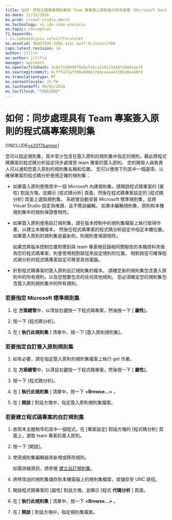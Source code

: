 ```yaml
---
title: 如何：將程式碼專案規則集與 Team 專案簽入原則進行同步處理 |Microsoft Docs
ms.date: 11/15/2016
ms.prod: visual-studio-dev14
ms.technology: vs-ide-code-analysis
ms.topic: conceptual
f1_keywords:
- vs.codeanalysis.selecttfsruleset
ms.assetid: 9b02f934-2db6-41ec-aaff-9c31ceec2f04
caps.latest.revision: 14
author: jillre
ms.author: jillfra
manager: wpickett
ms.openlocfilehash: 3c6e7550940f9d2efa5ca228123310f1b861ee76
ms.sourcegitcommit: 6cfffa72af599a9d667249caaaa411bb28ea69fd
ms.translationtype: MT
ms.contentlocale: zh-TW
ms.lasthandoff: 09/02/2020
ms.locfileid: "72651592"
---
```

# <a name="how-to-synchronize-code-project-rule-sets-with-team-project-check-in-policy"></a>如何：同步處理具有 Team 專案簽入原則的程式碼專案規則集
[!INCLUDE[vs2017banner](../includes/vs2017banner.md)]

您可以指定規則集，其中至少包含在簽入原則的規則集中指定的規則，藉此將程式碼專案的程式碼分析設定同步處理至 team 專案的簽入原則。 您的開發人員負責人可以通知您簽入原則的規則集名稱和位置。 您可以使用下列其中一個選項，以確保專案的程式碼分析使用正確的規則集：

- 如果簽入原則使用其中一個 Microsoft 內建規則集，請開啟程式碼專案的 [屬性] 對話方塊，並顯示 [程式碼分析] 頁面，然後在程式碼專案設定的 [程式碼分析] 頁面上選取規則集。 系統會自動安裝 Microsoft 標準規則集，並將 Visual Studio 設定為唯讀，且不應該編輯。 如果未編輯規則集，原則和本機規則集中的規則保證會相符。

- 如果簽入原則使用自訂規則集，請在版本控制中的規則集檔案上執行取得作業，以建立本機複本。 然後在程式碼專案的程式碼分析設定中指定本機位置。 如果簽入原則的規則集是最新的，則規則會保證相符。

     如果您將版本控制位置對應到與 team 專案根目錄相同關聯性的本機資料夾做為您的程式碼專案，則會使用相對路徑來設定規則的位置。 相對路徑可確保程式碼分析的程式碼專案設定可移至其他電腦。

- 針對程式碼專案的簽入原則自訂規則集的複本。 請確定新的規則集包含簽入原則中的所有規則，以及您想要包含的任何其他規則。 您必須確定您的規則集包含簽入原則規則集中的所有規則。

### <a name="to-specify-a-microsoft-standard-rule-set"></a>若要指定 Microsoft 標準規則集

1. 在 **方案總管**中，以滑鼠右鍵按一下程式碼專案，然後按一下 [ **屬性**]。

2. 按一下 [程式碼分析]。

3. 在 [ **執行此規則集** ] 清單中，按一下 [簽入原則規則集]。

### <a name="to-specify-a-custom-check-in-policy-rule-set"></a>若要指定自訂簽入原則規則集

1. 如有必要，請在指定簽入原則的規則集檔案上執行 get 作業。

2. 在 **方案總管**中，以滑鼠右鍵按一下程式碼專案，然後按一下 [ **屬性**]。

3. 按一下 [程式碼分析]。

4. 在 [ **執行此規則集** ] 清單中，按一下 **\<Browse...>** 。

5. 在 [ **開啟** ] 對話方塊中，指定簽入原則規則集檔案。

### <a name="to-create-a-custom-rule-set-for-a-code-project"></a>若要建立程式碼專案的自訂規則集

1. 依照本主題稍早的其中一個程式，在 [專案設定] 對話方塊的 [程式碼分析] 頁面上，選取 team 專案的簽入原則。

2. 按一下 [開啟]。

3. 使用規則集編輯器來新增或移除規則。

     如需詳細資訊，請參閱 [建立自訂規則集](../code-quality/creating-custom-code-analysis-rule-sets.md)。

4. 將修改過的規則集儲存到本機電腦上的規則集檔案，或儲存至 UNC 路徑。

5. 開啟程式碼專案的 [屬性] 對話方塊，並顯示 [程式 **代碼分析** ] 頁面。

6. 在 [ **執行此規則集** ] 清單中，按一下 **\<Browse...>** 。

7. 在 [ **開啟** ] 對話方塊中，指定規則集檔案。
